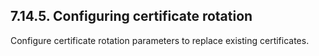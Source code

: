 ## 7.14.5. Configuring certificate rotation

Configure certificate rotation parameters to replace existing certificates.

